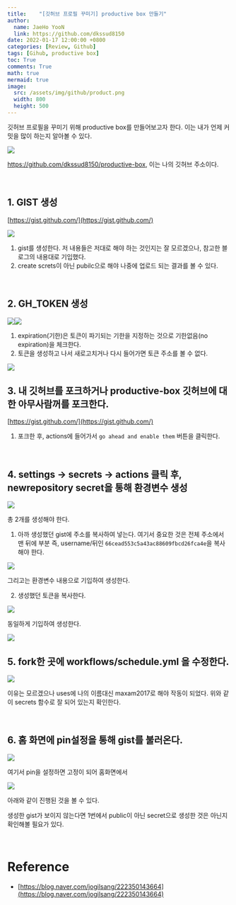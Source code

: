 ```yaml
---
title:    "[깃허브 프로필 꾸미기] productive box 만들기"
author:
  name: JaeHo YooN
  link: https://github.com/dkssud8150
date: 2022-01-17 12:00:00 +0800
categories: [Review, Github]
tags: [Gihub, productive box]
toc: True
comments: True
math: true
mermaid: true
image:
  src: /assets/img/github/product.png
  width: 800
  height: 500
---
```


깃허브 프로필을 꾸미기 위해 productive box를 만들어보고자 한다. 이는 내가 언제 커밋을 많이 하는지 알아볼 수 있다.

<img src="/assets/img/github/pruduct.png">

https://github.com/dkssud8150/productive-box, 이는 나의 깃허브 주소이다. 

<br>

## 1. GIST 생성

[https://gist.github.com/](https://gist.github.com/)

<img src="/assets/img/github/gist.png">

1. gist를 생성한다. 저 내용들은 저대로 해야 하는 것인지는 잘 모르겠으나, 참고한 블로그의 내용대로 기입했다.
2. create screts이 아닌 pubilc으로 해야 나중에 업로드 되는 결과를 볼 수 있다.

<br>

## 2. GH_TOKEN 생성

<img src="/assets/img/github/token1.png"><img src="/assets/img/github/token2.png">

1. expiration(기한)은 토큰이 파기되는 기한을 지정하는 것으로 기한없음(no expiration)을 체크한다.
2. 토큰을 생성하고 나서 새로고치거나 다시 들어가면 토큰 주소를 볼 수 없다. 

<img src="/assets/img/github/tokenre.png">

<br>

## 3. 내 깃허브를 포크하거나 productive-box 깃허브에 대한 아무사람꺼를 포크한다.

[https://gist.github.com/](https://gist.github.com/)

1. 포크한 후, actions에 들어가서 `go ahead and enable them` 버튼을 클릭한다.


<br>

## 4. settings -> secrets -> actions 클릭 후, newrepository secret을 통해 환경변수 생성

<img src="/assets/img/github/secret.png">

총 2개를 생성해야 한다. 
1. 아까 생성했던 gist에 주소를 복사하여 넣는다. 여기서 중요한 것은 전체 주소에서 맨 뒤에 부분 즉, username/뒤인 `66cead553c5a43ac88609fbcd26fca4e`을 복사해야 한다.

<img src="/assets/img/github/gist_id.png">

그리고는 환경변수 내용으로 기입하여 생성한다.

2. 생성했던 토큰을 복사한다.

<img src="/assets/img/github/gist_token.png">

동일하게 기입하여 생성한다. 

<img src="/assets/img/github/secret.png">

<br>

## 5. fork한 곳에 workflows/schedule.yml 을 수정한다.

<img src="/assets/img/github/schedule.png">

이유는 모르겠으나 uses에 나의 이름대신 maxam2017로 해야 작동이 되었다. 위와 같이 secrets 함수로 잘 되어 있는지 확인한다.

<br>

## 6. 홈 화면에 pin설정을 통해 gist를 불러온다.

<img src="/assets/img/github/pin.png">

여기서 pin을 설정하면 고정이 되어 홈화면에서 

<img src="/assets/img/github/pinned.png">

아래와 같이 진행된 것을 볼 수 있다.

생성한 gist가 보이지 않는다면 1번에서 public이 아닌 secret으로 생성한 것은 아닌지 확인해볼 필요가 있다.

<br>

# Reference

* [https://blog.naver.com/jogilsang/222350143664](https://blog.naver.com/jogilsang/222350143664)